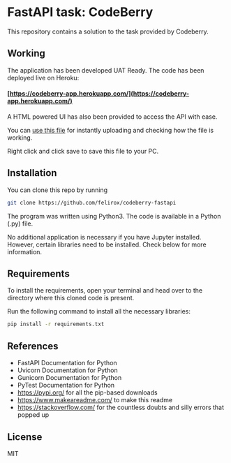 # FastAPI task: CodeBerry

This repository contains a solution to the task provided by Codeberry.


## Working

The application has been developed UAT Ready. 
The code has been deployed live on Heroku:
#### [https://codeberry-app.herokuapp.com/](https://codeberry-app.herokuapp.com/)

A HTML powered UI has also been provided to access the API with ease.

You can [use this file](https://raw.githubusercontent.com/felirox/codeberry-fastapi/main/ttrfastapi.csv) for instantly uploading and checking how the file is working.

Right click and click save to save this file to your PC.

## Installation

You can clone this repo by running
```bash
git clone https://github.com/felirox/codeberry-fastapi
```

The program was written using Python3. The code is available in a Python (.py) file. 

No additional application is necessary if you have Jupyter installed. However, certain libraries need to be installed. Check below for more information.

## Requirements

To install the requirements, open your terminal and head over to the directory where this cloned code is present. 

Run the following command to install all the necessary libraries:

```bash
pip install -r requirements.txt
```

## References
- FastAPI Documentation for Python
- Uvicorn Documentation for Python
- Gunicorn Documentation for Python
- PyTest Documentation for Python
- https://pypi.org/ for all the pip-based downloads
- https://www.makeareadme.com/ to make this readme
- https://stackoverflow.com/ for the countless doubts and silly errors that popped up

## License
MIT